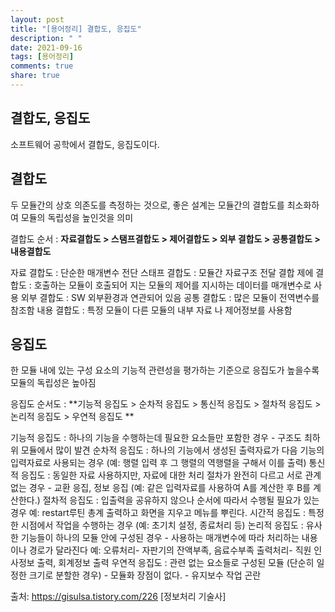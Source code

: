```yaml
---
layout: post
title: "[용어정리] 결합도, 응집도"
description: " "
date: 2021-09-16
tags: [용어정리]
comments: true
share: true
---
```


## 결합도, 응집도

소프트웨어 공학에서 결합도, 응집도이다.

## 결합도

두 모듈간의 상호 의존도를 측정하는 것으로, 좋은 설계는 모듈간의 결합도를 최소화하여 모듈의 독립성을 높인것을 의미

결합도 순서 : **자료결합도 > 스탬프결합도 > 제어결합도 > 외부 결합도 > 공통결합도 > 내용결합도**

  자료 결합도 : 단순한 매개변수 전단
  스태프 결합도 : 모듈간 자료구조 전달 결합
  제에 결합도 : 호출하는 모듈이 호출되어 지는 모듈의 제어를 지시하는 데이터를 매개변수로 사용
  외부 결합도 : SW 외부환경과 연관되어 있음
  공통 결합도 : 많은 모듈이 전역변수를 참조함
  내용 결합도 : 특정 모듈이 다른 모듈의 내부 자료 나 제어정보를 사용함



## 응집도

한 모듈 내에 있는 구성 요소의 기능적 관련성을 평가하는 기준으로 응집도가 높을수록 모듈의 독립성은 높아짐

응집도 순서도 : **기능적 응집도 > 순차적 응집도 > 통신적 응집도 > 절차적 응집도 > 논리적 응집도 > 우연적 응집도 **

 기능적 응집도 : 하나의 기능을 수행하는데 필요한 요소들만 포함한 경우
                      \- 구조도 최하위 모듈에서 많이 발견
 순차적 응집도 : 하나의 기능에서 생성된 출력자료가 다음 기능의 입력자료로 사용되는 경우
                      (예: 행렬 입력 후 그 행렬의 역행렬을 구해서 이를 출력)
 통신적 응집도 : 동일한 자료 사용하지만, 자료에 대한 처리 절차가 완전히 다르고 서로 관계없는 경우
                     \- 교환 응집, 정보 응집
                     (예: 같은 입력자료를 사용하여 A를 계산한 후 B를 계산한다.)
 절차적 응집도 : 입출력을 공유하지 않으나 순서에 따라서 수행될 필요가 있는 경우
                       예: restart루틴
                           총계 출력하고 화면을 지우고 메뉴를 뿌린다.
 시간적 응집도 : 특정한 시점에서 작업을 수행하는 경우
                       (예: 초기치 설정, 종료처리 등)
 논리적 응집도 : 유사한 기능들이 하나의 모듈 안에 구성된 경우
                       \- 사용하는 매개변수에 따라 처리하는 내용이나 경로가 달라진다
                     예: 오류처리- 자판기의 잔액부족, 음료수부족
                          출력처리- 직원 인사정보 출력, 회계정보 출력
 우연적 응집도 : 관련 없는 요소들로 구성된 모듈 (단순히 일정한 크기로 분할한 경우)
                       \- 모듈화 장점이 없다.
                      \- 유지보수 작업 곤란

출처: https://gisulsa.tistory.com/226 [정보처리 기술사]  